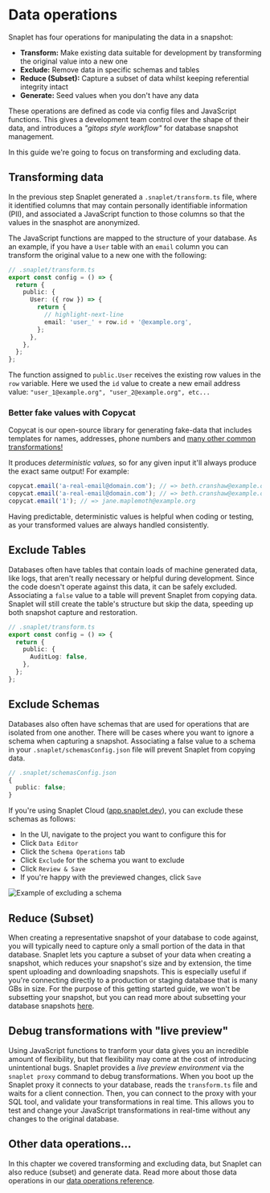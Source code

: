 # Data operations

Snaplet has four operations for manipulating the data in a snapshot:

- **Transform:** Make existing data suitable for development by transforming the original value into a new one
- **Exclude:** Remove data in specific schemas and tables
- **Reduce (Subset):** Capture a subset of data whilst keeping referential integrity intact
- **Generate:** Seed values when you don't have any data

These operations are defined as code via config files and JavaScript functions.
This gives a development team control over the shape of their data, and introduces a _"gitops style workflow"_ for database snapshot management.

In this guide we're going to focus on transforming and excluding data.

## Transforming data

In the previous step Snaplet generated a `.snaplet/transform.ts` file, where it identified columns that may contain personally identifiable information (PII), and associated a JavaScript function to those columns so that the values in the snasphot are anonymized.

The JavaScript functions are mapped to the structure of your database.
As an example, if you have a `User` table with an `email` column you can transform the original value to a new one with the following:

```typescript
// .snaplet/transform.ts
export const config = () => {
  return {
    public: {
      User: ({ row }) => {
        return {
          // highlight-next-line
          email: 'user_' + row.id + '@example.org',
        };
      },
    },
  };
};
```

The function assigned to `public.User` receives the existing row values in the `row` variable.
Here we used the `id` value to create a new email address value: `"user_1@example.org", "user_2@example.org", etc...`

### Better fake values with Copycat

Copycat is our open-source library for generating fake-data that includes templates for names, addresses, phone numbers and [many other common transformations!](https://github.com/snaplet/copycat/#api-reference)

It produces _deterministic values,_ so for any given input it'll always produce the exact same output! For example:

```typescript
copycat.email('a-real-email@domain.com'); // => beth.cranshaw@example.org
copycat.email('a-real-email@domain.com'); // => beth.cranshaw@example.org
copycat.email('1'); // => jane.maplemoth@example.org
```

Having predictable, deterministic values is helpful when coding or testing, as your transformed values are always handled consistently.

## Exclude Tables

Databases often have tables that contain loads of machine generated data, like logs, that aren't really necessary or helpful during development.
Since the code doesn't operate against this data, it can be safely excluded.
Associating a `false` value to a table will prevent Snaplet from copying data.
Snaplet will still create the table's structure but skip the data, speeding up both snapshot capture and restoration.

```typescript
// .snaplet/transform.ts
export const config = () => {
  return {
    public: {
      AuditLog: false,
    },
  };
};
```

## Exclude Schemas

Databases also often have schemas that are used for operations that are isolated from one another. There will be cases where you want to ignore a schema when capturing a snapshot. Associating a false value to a schema in your `.snaplet/schemasConfig.json` file will prevent Snaplet from copying data.

```typescript
// .snaplet/schemasConfig.json
{
  public: false;
}
```

If you're using Snaplet Cloud ([app.snaplet.dev](https://app.snaplet.dev/)), you can exclude these schemas as follows:

- In the UI, navigate to the project you want to configure this for
- Click `Data Editor`
- Click the `Schema Operations` tab
- Click `Exclude` for the schema you want to exclude
- Click `Review & Save`
- If you're happy with the previewed changes, click `Save`

![Example of excluding a schema](/img/snaplet-supabase-schema-exclude.png)

## Reduce (Subset)

When creating a representative snapshot of your database to code against, you will typically need to capture only a small portion of the data in that database. Snaplet lets you capture a subset of your data when creating a snapshot, which reduces your snapshot's size and by extension, the time spent uploading and downloading snapshots. This is especially useful if you're connecting directly to a production or staging database that is many GBs in size. For the purpose of this getting started guide, we won't be subsetting your snapshot, but you can read more about subsetting your database snapshots [here](/references/data-operations/reduce).

## Debug transformations with "live preview"

Using JavaScript functions to tranform your data gives you an incredible amount of flexibility, but that flexibility may come at the cost of introducing unintentional bugs. Snaplet provides a _live preview environment_ via the `snaplet proxy` command to debug transformations. When you boot up the Snaplet proxy it connects to your database, reads the `transform.ts` file and waits for a client connection. Then, you can connect to the proxy with your SQL tool, and validate your transformations in real time. This allows you to test and change your JavaScript transformations in real-time without any changes to the original database.

## Other data operations...

In this chapter we covered transforming and excluding data, but Snaplet can also reduce (subset) and generate data.
Read more about those data operations in our [data operations reference](/references/data-operations/overview).
